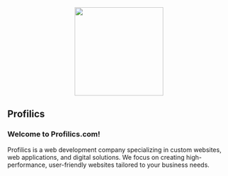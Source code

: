 <div align="center">
  <img height="200" src="http://profilics.com/img/Profilics_logo.png"  />
</div>

###

<h2 align="left">Profilics</h2>

###

<h3 align="left">Welcome to Profilics.com!</h3>
<p align="left">Profilics is a web development company specializing in custom websites, web applications, and digital solutions. We focus on creating high-performance, user-friendly websites tailored to your business needs.</p>

###
